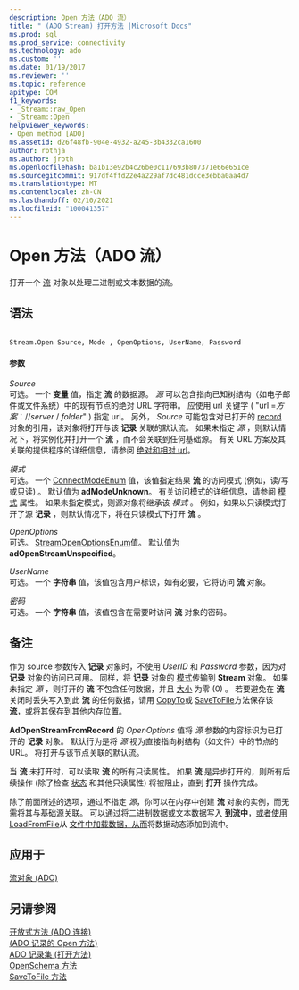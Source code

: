 ```yaml
---
description: Open 方法（ADO 流）
title: " (ADO Stream) 打开方法 |Microsoft Docs"
ms.prod: sql
ms.prod_service: connectivity
ms.technology: ado
ms.custom: ''
ms.date: 01/19/2017
ms.reviewer: ''
ms.topic: reference
apitype: COM
f1_keywords:
- _Stream::raw_Open
- _Stream::Open
helpviewer_keywords:
- Open method [ADO]
ms.assetid: d26f48fb-904e-4932-a245-3b4332ca1600
author: rothja
ms.author: jroth
ms.openlocfilehash: ba1b13e92b4c26be0c117693b807371e66e651ce
ms.sourcegitcommit: 917df4ffd22e4a229af7dc481dcce3ebba0aa4d7
ms.translationtype: MT
ms.contentlocale: zh-CN
ms.lasthandoff: 02/10/2021
ms.locfileid: "100041357"
---
```

# <a name="open-method-ado-stream"></a>Open 方法（ADO 流）
打开一个 [流](./stream-object-ado.md) 对象以处理二进制或文本数据的流。  
  
## <a name="syntax"></a>语法  
  
```  
  
Stream.Open Source, Mode , OpenOptions, UserName, Password  
```  
  
#### <a name="parameters"></a>参数  
 *Source*  
 可选。 一个 **变量** 值，指定 **流** 的数据源。 *源* 可以包含指向已知树结构（如电子邮件或文件系统）中的现有节点的绝对 URL 字符串。 应使用 url 关键字 ( "url =*方案*：//*server* / *folder*" ) 指定 url。 另外， *Source* 可能包含对已打开的 [record](./record-object-ado.md) 对象的引用，该对象将打开与该 **记录** 关联的默认流。 如果未指定 *源* ，则默认情况下，将实例化并打开一个 **流** ，而不会关联到任何基础源。 有关 URL 方案及其关联的提供程序的详细信息，请参阅 [绝对和相对 url](../../guide/data/absolute-and-relative-urls.md)。  
  
 *模式*  
 可选。 一个 [ConnectModeEnum](./connectmodeenum.md) 值，该值指定结果 **流** 的访问模式 (例如，读/写或只读) 。 默认值为 **adModeUnknown**。 有关访问模式的详细信息，请参阅 [模式](./mode-property-ado.md) 属性。 如果未指定模式，则源对象将继承该 *模式* 。 例如，如果以只读模式打开了源 **记录** ，则默认情况下，将在只读模式下打开 **流** 。  
  
 *OpenOptions*  
 可选。 [StreamOpenOptionsEnum](./streamopenoptionsenum.md)值。 默认值为 **adOpenStreamUnspecified**。  
  
 *UserName*  
 可选。 一个 **字符串** 值，该值包含用户标识，如有必要，它将访问 **流** 对象。  
  
 *密码*  
 可选。 一个 **字符串** 值，该值包含在需要时访问 **流** 对象的密码。  
  
## <a name="remarks"></a>备注  
 作为 source 参数传入 **记录** 对象时，不使用 *UserID* 和 *Password* 参数，因为对 **记录** 对象的访问已可用。 同样，将 **记录** 对象的 [模式](./mode-property-ado.md)传输到 **Stream** 对象。 如果未指定 *源* ，则打开的 **流** 不包含任何数据，并且 [大小](./size-property-ado-stream.md) 为零 (0) 。 若要避免在 **流** 关闭时丢失写入到此 **流** 的任何数据，请用 [CopyTo](./copyto-method-ado.md)或 [SaveToFile](./savetofile-method.md)方法保存该 **流**，或将其保存到其他内存位置。  
  
 **AdOpenStreamFromRecord** 的 *OpenOptions* 值将 *源* 参数的内容标识为已打开的 **记录** 对象。 默认行为是将 *源* 视为直接指向树结构（如文件）中的节点的 URL。 将打开与该节点关联的默认流。  
  
 当 **流** 未打开时，可以读取 **流** 的所有只读属性。 如果 **流** 是异步打开的，则所有后续操作 (除了检查 [状态](./state-property-ado.md) 和其他只读属性) 将被阻止，直到 **打开** 操作完成。  
  
 除了前面所述的选项，通过不指定 *源*，你可以在内存中创建 **流** 对象的实例，而无需将其与基础源关联。 可以通过将二进制数据或文本数据写入 **到流中**，[或者使用](./write-method.md) [LoadFromFile](./loadfromfile-method-ado.md)从 [文件中加载数据，从而](./writetext-method.md)将数据动态添加到流中。  
  
## <a name="applies-to"></a>应用于  
 [流对象 (ADO)](./stream-object-ado.md)  
  
## <a name="see-also"></a>另请参阅  
 [开放式方法 (ADO 连接) ](./open-method-ado-connection.md)   
 [ (ADO 记录的 Open 方法) ](./open-method-ado-record.md)   
 [ADO 记录集 (打开方法) ](./open-method-ado-recordset.md)   
 [OpenSchema 方法](./openschema-method.md)   
 [SaveToFile 方法](./savetofile-method.md)
